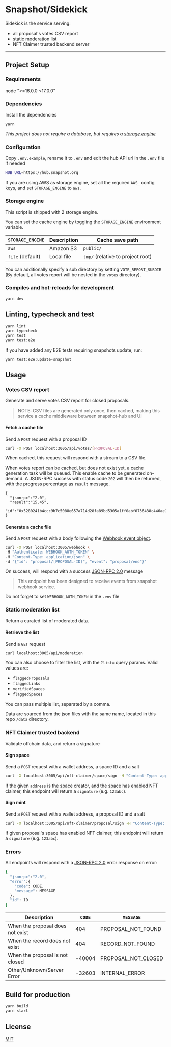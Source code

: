 # Snapshot/Sidekick

Sidekick is the service serving:

- all proposal's votes CSV report
- static moderation list
- NFT Claimer trusted backend server

---

## Project Setup

### Requirements

node ">=16.0.0 <17.0.0"

### Dependencies

Install the dependencies

```bash
yarn
```

_This project does not require a database, but requires a [storage engine](#storage-engine)_

### Configuration

Copy `.env.example`, rename it to `.env` and edit the hub API url in the `.env` file if needed

```bash
HUB_URL=https://hub.snapshot.org
```

If you are using AWS as storage engine, set all the required `AWS_` config keys, and set `STORAGE_ENGINE` to `aws`.

### Storage engine

This script is shipped with 2 storage engine.

You can set the cache engine by toggling the `STORAGE_ENGINE` environment variable.

| `STORAGE_ENGINE` | Description | Cache save path                   |
| ---------------- | ----------- | --------------------------------- |
| `aws`            | Amazon S3   | `public/`                         |
| `file` (default) | Local file  | `tmp/` (relative to project root) |

You can additionally specify a sub directory by setting `VOTE_REPORT_SUBDIR`
(By default, all votes report will be nested in the `votes` directory).

### Compiles and hot-reloads for development

```bash
yarn dev
```

## Linting, typecheck and test

```bash
yarn lint
yarn typecheck
yarn test
yarn test:e2e
```

If you have added any E2E tests requiring snapshots update, run:

```bash
yarn test:e2e:update-snapshot
```

## Usage

### Votes CSV report

Generate and serve votes CSV report for closed proposals.

> NOTE: CSV files are generated only once, then cached, making this service a cache middleware between snapshot-hub and UI

#### Fetch a cache file

Send a `POST` request with a proposal ID

```bash
curl -X POST localhost:3005/api/votes/[PROPOSAL-ID]
```

When cached, this request will respond with a stream to a CSV file.

When votes report can be cached, but does not exist yet, a cache generation task will be queued.
This enable cache to be generated on-demand.
A JSON-RPC success with status code `202` will then be returned, with the progress percentage as `result` message.

```
{
  "jsonrpc":"2.0",
  "result":"15.45",
  "id":"0x5280241b4ccc9b7c5088e657a714d28fa89bd5305a1ff0abf0736438c446ae98"
}
```

#### Generate a cache file

Send a `POST` request with a body following the [Webhook event object](https://docs.snapshot.org/tools/webhooks).

```bash
curl -X POST localhost:3005/webhook \
-H "Authenticate: WEBHOOK_AUTH_TOKEN" \
-H "Content-Type: application/json" \
-d '{"id": "proposal/[PROPOSAL-ID]", "event": "proposal/end"}'
```

On success, will respond with a success [JSON-RPC 2.0](https://www.jsonrpc.org/specification) message

> This endpoint has been designed to receive events from snapshot webhook service.

Do not forget to set `WEBHOOK_AUTH_TOKEN` in the `.env` file

### Static moderation list

Return a curated list of moderated data.

#### Retrieve the list

Send a `GET` request

```bash
curl localhost:3005/api/moderation
```

You can also choose to filter the list, with the `?list=` query params.
Valid values are:

- `flaggedProposals`
- `flaggedLinks`
- `verifiedSpaces`
- `flaggedSpaces`

You can pass multiple list, separated by a comma.

Data are sourced from the json files with the same name, located in this repo `/data` directory.

### NFT Claimer trusted backend

Validate offchain data, and return a signature

#### Sign space

Send a `POST` request with a wallet address, a space ID and a salt

```bash
curl -X localhost:3005/api/nft-claimer/space/sign -H "Content-Type: application/json" -d '{"id": "gitcoindao.eth", "address": "0xc2E2B715d9e302947Ec7e312fd2384b5a1296099", "salt": "12345"}'
```

If the given `address` is the space creator, and the space has enabled NFT claimer, this endpoint will return a `signature` (e.g. `123abc`).

#### Sign mint

Send a `POST` request with a wallet address, a proposal ID and a salt

```bash
curl -X localhost:3005/api/nft-claimer/proposal/sign -H "Content-Type: application/json" -d '{"id": "0x6b703b90d3cd1f82f7c176fc2e566a2bb79e8eb6618a568b52a4f29cb2f8d57b", "address": "0xc2E2B715d9e302947Ec7e312fd2384b5a1296099", "salt": "12345"}'
```

If given proposal's space has enabled NFT claimer, this endpoint will return a `signature` (e.g. `123abc`).

### Errors

All endpoints will respond with a [JSON-RPC 2.0](https://www.jsonrpc.org/specification) error response on error:

```bash
{
  "jsonrpc":"2.0",
  "error":{
    "code": CODE,
    "message": MESSAGE
  },
  "id": ID
}
```

| Description                      | `CODE` | `MESSAGE`           |
| -------------------------------- | ------ | ------------------- |
| When the proposal does not exist | 404    | PROPOSAL_NOT_FOUND  |
| When the record does not exist   | 404    | RECORD_NOT_FOUND    |
| When the proposal is not closed  | -40004 | PROPOSAL_NOT_CLOSED |
| Other/Unknown/Server Error       | -32603 | INTERNAL_ERROR      |

## Build for production

```bash
yarn build
yarn start
```

## License

[MIT](LICENCE)
